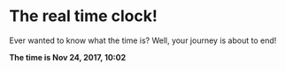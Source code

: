 # The real time clock!

Ever wanted to know what the time is? Well, your journey is about to end!

**The time is Nov 24, 2017, 10:02**